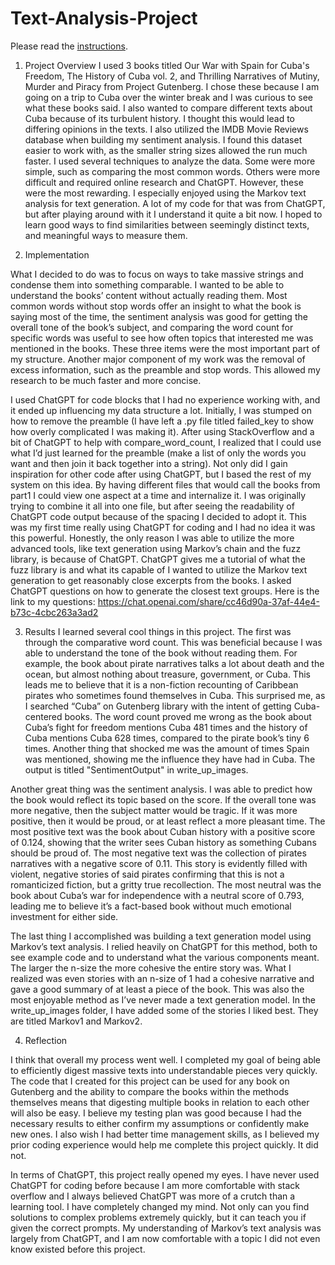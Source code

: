 # Text-Analysis-Project
 
Please read the [instructions](instructions.md).

1. Project Overview 
I used 3 books titled Our War with Spain for Cuba's Freedom, The History of Cuba vol. 2, and Thrilling Narratives of Mutiny, Murder and Piracy from Project Gutenberg. I chose these because I am going on a trip to Cuba over the winter break and I was curious to see what these books said. I also wanted to compare different texts about Cuba because of its turbulent history. I thought this would lead to differing opinions in the texts. I also utilized the IMDB Movie Reviews database when building my sentiment analysis. I found this dataset easier to work with, as the smaller string sizes allowed the run much faster. I used several techniques to analyze the data. Some were more simple, such as comparing the most common words. Others were more difficult and required online research and ChatGPT. However, these were the most rewarding. I especially enjoyed using the Markov text analysis for text generation. A lot of my code for that was from ChatGPT, but after playing around with it I understand it quite a bit now. I hoped to learn good ways to find similarities between seemingly distinct texts, and meaningful ways to measure them.

2. Implementation

What I decided to do was to focus on ways to take massive strings and condense them into something comparable. I wanted to be able to understand the books’ content without actually reading them. Most common words without stop words offer an insight to what the book is saying most of the time, the sentiment analysis was good for getting the overall tone of the book’s subject, and comparing the word count for specific words was useful to see how often topics that interested me was mentioned in the books. These three items were the most important part of my structure. Another major component of my work was the removal of excess information, such as the preamble and stop words. This allowed my research to be much faster and more concise.

I used ChatGPT for code blocks that I had no experience working with, and it ended up influencing my data structure a lot. Initially, I was stumped on how to remove the preamble (I have left a .py file titled failed_key to show how overly complicated I was making it). After using StackOverflow and a bit of ChatGPT to help with compare_word_count, I realized that I could use what I’d just learned for the preamble (make a list of only the words you want and then join it back together into a string). Not only did I gain inspiration for other code after using ChatGPT, but I based the rest of my system on this idea. By having different files that would call the books from part1 I could view one aspect at a time and internalize it. I was originally trying to combine it all into one file, but after seeing the readability of ChatGPT code output because of the spacing I decided to adopt it. This was my first time really using ChatGPT for coding and I had no idea it was this powerful. Honestly, the only reason I was able to utilize the more advanced tools, like text generation using Markov’s chain and the fuzz library, is because of ChatGPT. ChatGPT gives me a tutorial of what the fuzz library is and what its capable of I wanted to utilize the Markov text generation to get reasonably close excerpts from the books. I asked ChatGPT questions on how to generate the closest text groups. Here is the link to my questions: https://chat.openai.com/share/cc46d90a-37af-44e4-b73c-4cbc263a3ad2 


3. Results
I learned several cool things in this project. The first was through the comparative word count. This was beneficial because I was able to understand the tone of the book without reading them. For example, the book about pirate narratives talks a lot about death and the ocean, but almost nothing about treasure, government, or Cuba. This leads me to believe that it is a non-fiction recounting of Caribbean pirates who sometimes found themselves in Cuba. This surprised me, as I searched “Cuba” on Gutenberg library with the intent of getting Cuba-centered books. The word count proved me wrong as the book about Cuba’s fight for freedom mentions Cuba 481 times and the history of Cuba mentions Cuba 628 times, compared to the pirate book’s tiny 6 times. Another thing that shocked me was the amount of times Spain was mentioned, showing me the influence they have had in Cuba. The output is titled "SentimentOutput" in write_up_images.

Another great thing was the sentiment analysis. I was able to predict how the book would reflect its topic based on the score. If the overall tone was more negative, then the subject matter would be tragic. If it was more positive, then it would be proud, or at least reflect a more pleasant time. The most positive text was the book about Cuban history with a positive score of 0.124, showing that the writer sees Cuban history as something Cubans should be proud of. The most negative text was the collection of pirates narratives with a negative score of 0.11. This story is evidently filled with violent, negative stories of said pirates confirming that this is not a romanticized fiction, but a gritty true recollection. The most neutral was the book about Cuba’s war for independence with a neutral score of 0.793, leading me to believe it’s a fact-based book without much emotional investment for either side.  

The last thing I accomplished was building a text generation model using Markov’s text analysis. I relied heavily on ChatGPT for this method, both to see example code and to understand what the various components meant. The larger the n-size the more cohesive the entire story was. What I realized was even stories with an n-size of 1 had a cohesive narrative and gave a good summary of at least a piece of the book. This was also the most enjoyable method as I’ve never made a text generation model. In the write_up_images folder, I have added some of the stories I liked best. They are titled Markov1 and Markov2.
 

 
4. Reflection

I think that overall my process went well. I completed my goal of being able to efficiently digest massive texts into understandable pieces very quickly. The code that I created for this project can be used for any book on Gutenberg and the ability to compare the books within the methods themselves means that digesting multiple books in relation to each other will also be easy. I believe my testing plan was good because I had the necessary results to either confirm my assumptions or confidently make new ones. I also wish I had better time management skills, as I believed my prior coding experience would help me complete this project quickly. It did not.

In terms of ChatGPT, this project really opened my eyes. I have never used ChatGPT for coding before because I am more comfortable with stack overflow and I always believed ChatGPT was more of a crutch than a learning tool. I have completely changed my mind. Not only can you find solutions to complex problems extremely quickly, but it can teach you if given the correct prompts. My understanding of Markov’s text analysis was largely from ChatGPT, and I am now comfortable with a topic I did not even know existed before this project.




